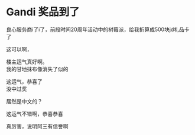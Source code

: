 # Gandi 奖品到了


良心服务商i了i了，前段时间20周年活动中的树莓派，给我折算成500块jd礼品卡了<img src="static/image/smiley/default/lol.gif" smilieid="12" border="0" alt="" /><br />
<img id="aimg_z90K5" onclick="zoom(this, this.src, 0, 0, 0)" class="zoom" src="https://i.loli.net/2020/10/22/aIHLgSFdyPTtUbB.jpg" onmouseover="img_onmouseoverfunc(this)" onload="thumbImg(this)" border="0" alt="" />

这可以啊，

楼主运气真好啊。<br />
我的甘地抹布像消失了似的

这运气，恭喜了<br />
没中过奖

居然是中文的？

这运气不错啊，恭喜恭喜

真厉害，说明阿三有信誉啊
